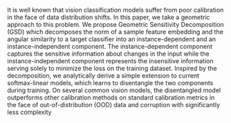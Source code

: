 It is well known that vision classification models suffer from poor calibration in
the face of data distribution shifts. In this paper, we take a geometric approach
to this problem. We propose Geometric Sensitivity Decomposition (GSD) which
decomposes the norm of a sample feature embedding and the angular similarity
to a target classifier into an instance-dependent and an instance-independent component. The instance-dependent component captures the sensitive information
about changes in the input while the instance-independent component represents
the insensitive information serving solely to minimize the loss on the training
dataset. Inspired by the decomposition, we analytically derive a simple extension
to current softmax-linear models, which learns to disentangle the two components
during training. On several common vision models, the disentangled model outperforms other calibration methods on standard calibration metrics in the face of
out-of-distribution (OOD) data and corruption with significantly less complexity
